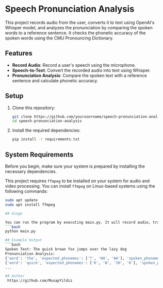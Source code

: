 # Speech Pronunciation Analysis

This project records audio from the user, converts it to text using OpenAI's Whisper model, and analyzes the pronunciation by comparing the spoken words to a reference sentence. It checks the phonetic accuracy of the spoken words using the CMU Pronouncing Dictionary.

## Features

- **Record Audio**: Record a user's speech using the microphone.
- **Speech-to-Text**: Convert the recorded audio into text using Whisper.
- **Pronunciation Analysis**: Compare the spoken text with a reference sentence and calculate phonetic accuracy.

## Setup

1. Clone this repository:
   ```bash
   git clone https://github.com/yourusername/speech-pronunciation-analysis.git
   cd speech-pronunciation-analysis
2. Install the required dependencies:
   ```bash
   pip install -r requirements.txt
   
## System Requirements

Before you begin, make sure your system is prepared by installing the necessary dependencies.

This project requires `ffmpeg` to be installed on your system for audio and video processing. You can install `ffmpeg` on Linux-based systems using the following commands:
   ```bash
   sudo apt update
   sudo apt install ffmpeg
   
## Usage

You can run the program by executing main.py. It will record audio, transcribe it to text, and analyze the pronunciation against the reference sentence.
   ```bash
   python main.py
   
## Example Output
   ```bash
   Spoken Text: The quick brown fox jumps over the lazy dog
Pronunciation Analysis:
{'word': 'the', 'expected_phonemes': ['T', 'HH', 'AH'], 'spoken_phonemes': ['T', 'HH', 'AH'], 'accuracy': 100.0}
{'word': 'quick', 'expected_phonemes': ['K', 'W', 'IH', 'K'], 'spoken_phonemes': ['K', 'W', 'IH', 'K'], 'accuracy': 100.0}
...

## Author
	https://github.com/MusapYildiz

